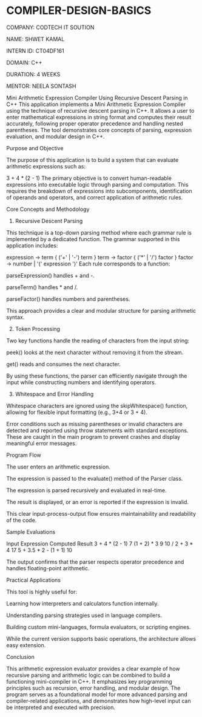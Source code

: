 # COMPILER-DESIGN-BASICS

COMPANY: CODTECH IT SOUTION 

NAME: SHWET KAMAL

INTERN ID: CT04DF161

DOMAIN: C++

DURATION: 4 WEEKS

MENTOR: NEELA SONTASH

Mini Arithmetic Expression Compiler Using Recursive Descent Parsing in C++
This application implements a Mini Arithmetic Expression Compiler using the technique of recursive descent parsing in C++. It allows a user to enter mathematical expressions in string format and computes their result accurately, following proper operator precedence and handling nested parentheses. The tool demonstrates core concepts of parsing, expression evaluation, and modular design in C++.

Purpose and Objective

The purpose of this application is to build a system that can evaluate arithmetic expressions such as:

3 + 4 * (2 - 1)
The primary objective is to convert human-readable expressions into executable logic through parsing and computation. This requires the breakdown of expressions into subcomponents, identification of operands and operators, and correct application of arithmetic rules.

Core Concepts and Methodology

 1. Recursive Descent Parsing
    
This technique is a top-down parsing method where each grammar rule is implemented by a dedicated function. The grammar supported in this application includes:

expression → term { ('+' | '-') term }
term       → factor { ('*' | '/') factor }
factor     → number | '(' expression ')'
Each rule corresponds to a function:

parseExpression() handles + and -.

parseTerm() handles * and /.

parseFactor() handles numbers and parentheses.

This approach provides a clear and modular structure for parsing arithmetic syntax.

 2. Token Processing
    
Two key functions handle the reading of characters from the input string:

peek() looks at the next character without removing it from the stream.

get() reads and consumes the next character.

By using these functions, the parser can efficiently navigate through the input while constructing numbers and identifying operators.

 3. Whitespace and Error Handling
    
Whitespace characters are ignored using the skipWhitespace() function, allowing for flexible input formatting (e.g., 3+4 or 3 + 4).

Error conditions such as missing parentheses or invalid characters are detected and reported using throw statements with standard exceptions. These are caught in the main program to prevent crashes and display meaningful error messages.

Program Flow

The user enters an arithmetic expression.

The expression is passed to the evaluate() method of the Parser class.

The expression is parsed recursively and evaluated in real-time.

The result is displayed, or an error is reported if the expression is invalid.

This clear input-process-output flow ensures maintainability and readability of the code.

Sample Evaluations

Input Expression	Computed Result
3 + 4 * (2 - 1)	7
(1 + 2) * 3	9
10 / 2 + 3 * 4	17
5 + 3.5 * 2 - (1 + 1)	10

The output confirms that the parser respects operator precedence and handles floating-point arithmetic.

Practical Applications

This tool is highly useful for:

Learning how interpreters and calculators function internally.

Understanding parsing strategies used in language compilers.

Building custom mini-languages, formula evaluators, or scripting engines.

While the current version supports basic operations, the architecture allows easy extension.

Conclusion

This arithmetic expression evaluator provides a clear example of how recursive parsing and arithmetic logic can be combined to build a functioning mini-compiler in C++. It emphasizes key programming principles such as recursion, error handling, and modular design. The program serves as a foundational model for more advanced parsing and compiler-related applications, and demonstrates how high-level input can be interpreted and executed with precision.
